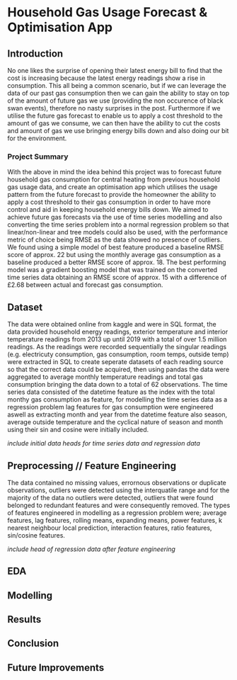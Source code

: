 # Household Gas Usage Forecast & Optimisation App
## Introduction
No one likes the surprise of opening their latest energy bill to find that the cost is increasing because the latest energy readings show a rise in consumption. This all being a common scenario, but if we can leverage the data of our past gas consumption then we can gain the ability to stay on top of the amount of future gas we use (providing the non occurence of black swan events), therefore no nasty surprises in the post. Furthermore if we utilise the future gas forecast to enable us to apply a cost threshold to the amount of gas we consume, we can then have the ability to cut the costs and amount of gas we use bringing energy bills down and also doing our bit for the environment.

### Project Summary
With the above in mind the idea behind this project was to forecast future household gas consumption for central heating from previous household gas usage data, and create an optimisation app which utilises the usage pattern from the future forecast to provide the homeowner the ability to apply a cost threshold to their gas consumption in order to have more control and aid in keeping household energy bills down. We aimed to achieve future gas forecasts via the use of time series modelling and also converting the time series problem into a normal regression problem so that linear/non-linear and tree models could also be used, with the performance metric of choice being RMSE as the data showed no presence of outliers. We found using a simple model of best feature produced a baseline RMSE score of approx. 22 but using the monthly average gas consumption as a baseline produced a better RMSE score of approx. 18. The best performing model was a gradient boosting model that was trained on the converted time series data obtaining an RMSE score of approx. 15 with a difference of £2.68 between actual and forecast gas consumption.

## Dataset
The data were obtained online from kaggle and were in SQL format, the data provided household energy readings, exterior temperature and interior temperature readings from 2013 up until 2019 with a total of over 1.5 million readings. As the readings were recorded sequentially the singular readings (e.g. electricuty consumption, gas consumption, room temps, outside temp) were extracted in SQL to create seperate datasets of each reading source so that the correct data could be acquired, then using pandas the data were aggregated to average monthly temperature readings and total gas consumption bringing the data down to a total of 62 observations. The time series data consisted of the datetime feature as the index with the total monthy gas consumption as feature, for modelling the time series data as a regression problem lag features for gas consumption were engineered aswell as extracting month and year from the datetime feature also season, average outside temperature and the cyclical nature of season and month using their sin and cosine were initially included.

*include initial data heads for time series data and regression data*

## Preprocessing // Feature Engineering
The data contained no missing values, errornous observations or duplicate observations, outliers were detected using the interquatile range and for the majority of the data no outliers were detected, outliers that were found belonged to redundant features and were consequently removed.
The types of features engineered in modelling as a regression problem were; average features, lag features, rolling means, expanding means, power features, k nearest neighbour local prediction, interaction features, ratio features, sin/cosine features.

*include head of regression data after feature engineering*

## EDA

## Modelling

## Results

## Conclusion

## Future Improvements
